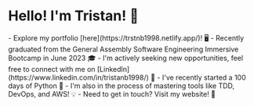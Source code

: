 <p align="center">
  <h1>Hello! I'm Tristan! 🌟</h1>
</p>
- Explore my portfolio [here](https://trstnb1998.netlify.app/)! 🖥️
- Recently graduated from the General Assembly Software Engineering Immersive Bootcamp in June 2023 🎓
- I'm actively seeking new opportunities, feel free to connect with me on [LinkedIn](https://www.linkedin.com/in/tristanb1998/) 🤝
- I've recently started a 100 days of Python 🐍
- I'm also in the process of mastering tools like TDD, DevOps, and AWS! 💡
- Need to get in touch? Visit my website! 📧


<!--
**trstnb1998/trstnb1998** is a ✨ _special_ ✨ repository because its `README.md` (this file) appears on your GitHub profile.

Here are some ideas to get you started:

- 🔭 I’m currently working on ...
- 🌱 I’m currently learning ...
- 👯 I’m looking to collaborate on ...
- 🤔 I’m looking for help with ...
- 💬 Ask me about ...
- 📫 How to reach me: ...
- 😄 Pronouns: ...
- ⚡ Fun fact: ...
-->
